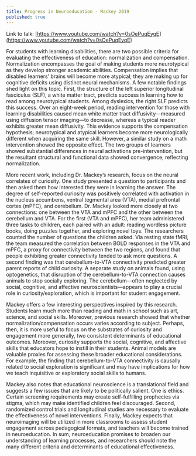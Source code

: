```yaml
---
title: Progress in Neuroeducation - Mackey 2019
published: true
---
```

Link to talk: [https://www.youtube.com/watch?v=0sOePuqEyqE](https://www.youtube.com/watch?v=0sOePuqEyqE)

For students with learning disabilities, there are two possible criteria for evaluating the effectiveness of education: normalization and compensation. Normalization encompasses the goal of making students more neurotypical as they develop stronger academic abilities. Compensation implies that disabled learners’ brains will become more atypical; they are making up for cognitive deficits using distinct neural mechanisms. A few notable findings shed light on this topic. First, the structure of the left superior longitudinal fasciculus (SLF), a white matter tract, predicts success in learning how to read among neurotypical students. Among dyslexics, the right SLF predicts this success. Over an eight-week period, reading intervention for those with learning disabilities caused mean white matter tract diffusivity—measured using diffusion tensor imaging—to decrease, whereas a typical reader exhibits greater mean diffusivity. This evidence supports the compensation hypothesis; neurotypical and atypical learners become more neurologically different when acquiring the same skill. However, a similar study on a math intervention showed the opposite effect. The two groups of learners showed substantial differences in neural activations pre-intervention, but the resultant structural and functional data showed convergence, reflecting normalization.

More recent work, including Dr. Mackey’s research, focus on the neural correlates of curiosity. One study presented a question to participants and then asked them how interested they were in learning the answer. The degree of self-reported curiosity was positively correlated with activation in the nucleus accumbens, ventral tegmental area (VTA), medial prefrontal cortex (mPFC), and cerebellum. Dr. Mackey looked more closely at two connections: one between the VTA and mPFC and the other between the cerebellum and VTA. For the first (VTA and mPFC), her team administered three tasks to children, each paired with an adult: reading wordless picture books, doing puzzles together, and exploring novel toys. The researchers counted the number of questions the children asked. Via resting state fMRI, the team measured the correlation between BOLD responses in the VTA and mPFC, a proxy for connectivity between the two regions, and found that people exhibiting greater connectivity tended to ask more questions. A second finding was that cerebellum-to-VTA connectivity predicted greater parent reports of child curiosity. A separate study on animals found, using optogenetics, that disruption of the cerebellum-to-VTA connection causes animals to stop socially exploring. The cerebellum—often neglected by social, cognitive, and affective neuroscientists—appears to play a crucial role in curiosity/exploration, which is important for student engagement.

Mackey offers a few interesting perspectives inspired by this research. Students learn much more than reading and math in school such as art, science, and social skills. Moreover, previous research showed that whether normalization/compensation occurs varies according to subject. Perhaps, then, it is more useful to focus on the substrates of curiosity and engagement more generally, two consistent determinants of educational outcomes. Moreover, curiosity supports the social, cognitive, and affective skills that educators hope to instill in their students. Animal models are valuable proxies for assessing these broader educational considerations. For example, the finding that cerebellum-to-VTA connectivity is causally related to social exploration is significant and may have implications for how we teach inquisitive or exploratory social skills to humans. 

Mackey also notes that educational neuroscience is a translational field and suggests a few issues that are likely to be politically salient. One is ethics. Certain screening requirements may create self-fulfilling prophecies via stigma, which may make identified children feel discouraged. Second, randomized control trials and longitudinal studies are necessary to evaluate the effectiveness of novel interventions. Finally, Mackey expects that neuroimaging will be utilized in more classrooms to assess student engagement across pedagogical formats, and teachers will become trained in neuroeducation. In sum, neuroeducation promises to broaden our understanding of learning processes, and researchers should note the many different criteria and determinants of educational effectiveness.
